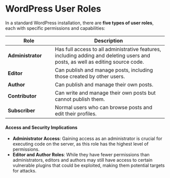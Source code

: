 # WordPress User Roles

In a standard WordPress installation, there are **five types of user roles**, each with specific permissions and capabilities:

<table><thead><tr><th width="133">Role</th><th>Description</th></tr></thead><tbody><tr><td><strong>Administrator</strong></td><td>Has full access to all administrative features, including adding and deleting users and posts, as well as editing source code.</td></tr><tr><td><strong>Editor</strong></td><td>Can publish and manage posts, including those created by other users.</td></tr><tr><td><strong>Author</strong></td><td>Can publish and manage their own posts.</td></tr><tr><td><strong>Contributor</strong></td><td>Can write and manage their own posts but cannot publish them.</td></tr><tr><td><strong>Subscriber</strong></td><td>Normal users who can browse posts and edit their profiles.</td></tr></tbody></table>

#### Access and Security Implications

* **Administrator Access**: Gaining access as an administrator is crucial for executing code on the server, as this role has the highest level of permissions.
* **Editor and Author Roles**: While they have fewer permissions than administrators, editors and authors may still have access to certain vulnerable plugins that could be exploited, making them potential targets for attacks.
